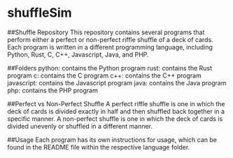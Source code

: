 # shuffleSim

##Shuffle Repository
This repository contains several programs that perform either a perfect or non-perfect riffle shuffle of a deck of cards. Each program is written in a different programming language, including Python, Rust, C, C++, Javascript, Java, and PHP.

##Folders
python: contains the Python program
rust: contains the Rust program
c: contains the C program
c++: contains the C++ program
javascript: contains the Javascript program
java: contains the Java program
php: contains the PHP program

##Perfect vs Non-Perfect Shuffle
A perfect riffle shuffle is one in which the deck of cards is divided exactly in half and then shuffled back together in a specific manner. A non-perfect shuffle is one in which the deck of cards is divided unevenly or shuffled in a different manner.

##Usage
Each program has its own instructions for usage, which can be found in the README file within the respective language folder.
